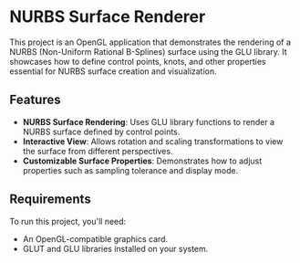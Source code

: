 # NURBS Surface Renderer

This project is an OpenGL application that demonstrates the rendering of a NURBS (Non-Uniform Rational B-Splines) surface using the GLU library. It showcases how to define control points, knots, and other properties essential for NURBS surface creation and visualization.

## Features

- **NURBS Surface Rendering**: Uses GLU library functions to render a NURBS surface defined by control points.
- **Interactive View**: Allows rotation and scaling transformations to view the surface from different perspectives.
- **Customizable Surface Properties**: Demonstrates how to adjust properties such as sampling tolerance and display mode.

## Requirements

To run this project, you'll need:
- An OpenGL-compatible graphics card.
- GLUT and GLU libraries installed on your system.
